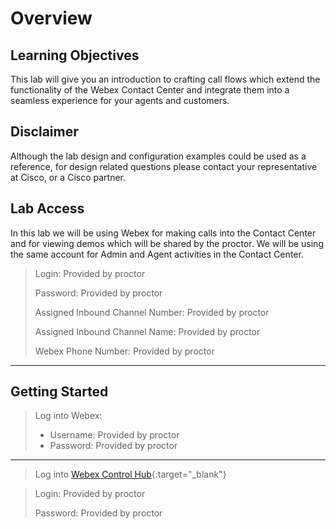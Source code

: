 # Overview

## Learning Objectives

This lab will give you an introduction to crafting call flows which extend the functionality of the Webex Contact Center and integrate them into a seamless experience for your agents and customers.

## Disclaimer

Although the lab design and configuration examples could be used as a reference, for design related questions please contact your representative at Cisco, or a Cisco partner.

## Lab Access

In this lab we will be using Webex for making calls into the Contact Center and for viewing demos which will be shared by the proctor.  We will be using the same account for Admin and Agent activities in the Contact Center.


> Login: <w class="login">Provided by proctor</w>
> 
> Password: <w class="PW">Provided by proctor</w>
>
> Assigned Inbound Channel Number: <w class="EPDN">Provided by proctor</w>
>
> Assigned Inbound Channel Name: <w class="EPname">Provided by proctor</w>
> 
> Webex Phone Number: <w class="WxC">Provided by proctor</w>

---

## Getting Started

> Log into Webex:
>
> - Username: <w class="login">Provided by proctor</w>
> - Password: <w class="PW">Provided by proctor</w>
> 

---
> Log into [Webex Control Hub](https://admin.webex.com){:target="_blank"} 

> Login: <w class="login">Provided by proctor</w>
> 
> Password: <w class="PW">Provided by proctor</w>

<script src='../assets/load.js'><script>